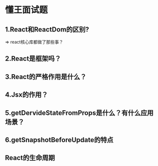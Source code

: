 # 懂王面试题

## 1.React和ReactDom的区别?

=> react核心库都做了那些事？

## 2.React是框架吗？

## 3.React的严格作用是什么？

## 4.Jsx的作用？

## 5.getDervideStateFromProps是什么？有什么应用场景？

## 6.getSnapshotBeforeUpdate的特点


## React的生命周期